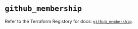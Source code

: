 # `github_membership`

Refer to the Terraform Registory for docs: [`github_membership`](https://registry.terraform.io/providers/integrations/github/5.38.0/docs/resources/membership).
